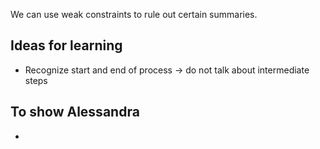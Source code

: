 We can use weak constraints to rule out certain summaries.

## Ideas for learning

- Recognize start and end of process -> do not talk about intermediate steps

## To show Alessandra

-